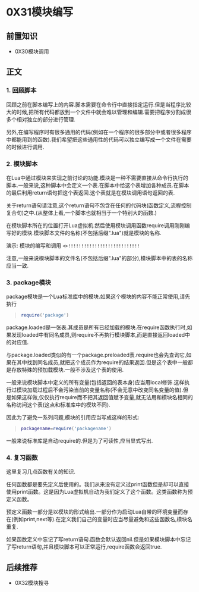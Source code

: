 # 0X31模块编写

## 前置知识

* 0X30模块调用

## 正文

### 1. 回顾脚本

回顾之前在脚本编写上的内容.脚本需要在命令行中直接指定运行.但是当程序比较大的时候,把所有代码都放到一个文件中就会难以管理和编辑.需要把程序分割成很多个相对独立的部分进行管理.

另外,在编写程序时有很多通用的代码(例如在一个程序的很多部分中或者很多程序中都能用到的函数).我们希望把这些通用性的代码可以独立编写成一个文件在需要的时候进行调用.

### 2. 模块脚本

在Lua中通过模块来实现之前讨论的功能.模块是一种不需要直接从命令行执行的脚本.一般来说,这种脚本中会定义一个表.在脚本中给这个表增加各种成员.在脚本的最后利用return语句把这个表返回.这个表就是在模块调用语句返回的表.

关于return语句请注意,这个return语句不包含在任何的代码块(函数定义,流程控制复合句)之中.(从整体上看,一个脚本也就相当于一个特别大的函数.)

在模块脚本所在的位置打开Lua虚拟机.然后使用模块调用函数require调用刚刚编写好的模块.模块脚本文件的名称(不包括后缀".lua")就是模块的名称.

演示: 模块的编写和调用 `<>!!!!!!!!!!!!!!!!!!!!!!!!!!!`

注意,一般来说模块脚本的文件名(不包括后缀".lua"的部分),模块脚本中的表的名称应当一致.

### 3. package模块

package模块是一个Lua标准库中的模块.如果这个模块的内容不能正常使用,请先执行

>```lua
>require('package')
>```

package.loaded是一张表.其成员是所有已经加载的模块.在require函数执行时,如果发现loaded中有同名成员,则require不再执行模块脚本,而是直接返回loaded中的对应值.

与package.loaded类似的有一个package.preloaded表.require也会先查询它,如果在其中找到同名成员,就把这个成员作为require的结果返回.但是这个表中一般都是存放特殊的预加载模块.一般不涉及这个表的使用.

一般来说模块脚本中定义的所有变量(包括返回的表本身)应当用local修饰.这样执行过模块加载过程后不会污染当前的变量名称(不会无意中改变同名变量的值).但是如果这样做,仅仅执行require而不把其返回值赋予变量,就无法用和模块名相同的名称访问这个表(这点和标准库中的模块不同).

因此为了避免一系列问题,模块的引用应当写成这样的形式:

>```lua
>packagename=require('packagename')
>```

一般来说标准库是自动require的.但是为了可读性,应当显式写出.

### 4. 复习函数

这里复习几点函数有关的知识.

任何函数都是要先定义后使用的。我们从来没有定义过print函数但是却可以直接使用print函数。这是因为Lua虚拟机自动为我们定义了这个函数。这类函数称为预定义函数。

预定义函数一部分是以模块的形式给出.一部分作为启动Lua自带的环境变量而存在(例如print,next等).在定义我们自己的变量时应当尽量避免和这些函数名,模块名重复.

如果函数定义中忘记了写return语句.函数会默认返回nil.但是如果模块脚本中忘记了写return语句,并且模块脚本可以正常运行,require函数会返回true.

## 后续推荐

* 0X32模块搜寻